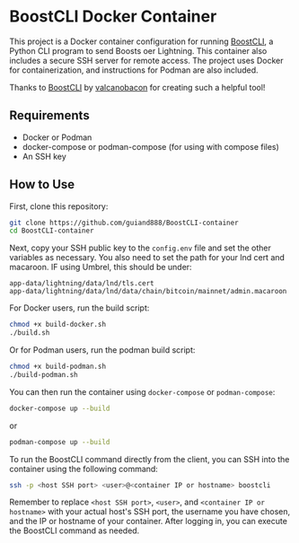 # BoostCLI Docker Container

This project is a Docker container configuration for running [BoostCLI](https://github.com/valcanobacon/BoostCLI), a Python CLI program to send Boosts oer Lightning. This container also includes a secure SSH server for remote access. The project uses Docker for containerization, and instructions for Podman are also included. 

Thanks to [BoostCLI](https://github.com/valcanobacon/BoostCLI) by [valcanobacon](https://github.com/valcanobacon) for creating such a helpful tool!

## Requirements

- Docker or Podman
- docker-compose or podman-compose (for using with compose files)
- An SSH key

## How to Use

First, clone this repository:

```sh
git clone https://github.com/guiand888/BoostCLI-container
cd BoostCLI-container
```

Next, copy your SSH public key to the `config.env` file and set the other variables as necessary.
You also need to set the path for your lnd cert and macaroon. IF using Umbrel, this should be under:
```
app-data/lightning/data/lnd/tls.cert
app-data/lightning/data/lnd/data/chain/bitcoin/mainnet/admin.macaroon
```

For Docker users, run the build script:

```sh
chmod +x build-docker.sh
./build.sh
```

Or for Podman users, run the podman build script:

```sh
chmod +x build-podman.sh
./build-podman.sh
```

You can then run the container using `docker-compose` or `podman-compose`:

```sh
docker-compose up --build
```

or

```sh
podman-compose up --build
```

To run the BoostCLI command directly from the client, you can SSH into the container using the following command:

```sh
ssh -p <host SSH port> <user>@<container IP or hostname> boostcli
```

Remember to replace `<host SSH port>`, `<user>`, and `<container IP or hostname>` with your actual host's SSH port, the username you have chosen, and the IP or hostname of your container. After logging in, you can execute the BoostCLI command as needed.

